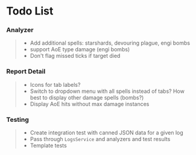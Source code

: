 # Todo List

### Analyzer
> - Add additional spells: starshards, devouring plague, engi bombs
> - support AoE type damage (engi bombs)
> - Don't flag missed ticks if target died

### Report Detail
> - Icons for tab labels?
> - Switch to dropdown menu with all spells instead of tabs? How best to display other damage spells (bombs?)
> - Display AoE hits without max damage instances

### Testing
> - Create integration test with canned JSON data for a given log
> - Pass through `LogsService` and analyzers and test results
> - Template tests 
